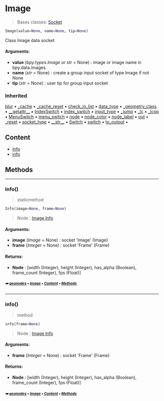 # Image

> Bases classes: [Socket](geono-socket.md#socket)

``` python
Image(value=None, name=None, tip=None)
```

Class Image data socket

#### Arguments:
- **value** (_bpy.types.Image or str_ = None) : image or image name in bpy.data.images
- **name** (_str_ = None) : create a group input socket of type Image if not None
- **tip** (_str_ = None) : user tip for group input socket

### Inherited

[blur](geono-socket.md#blur) :black_small_square: [\_cache](geono-socke-nodecache.md#_cache) :black_small_square: [\_cache_reset](geono-socke-nodecache.md#_cache_reset) :black_small_square: [check_in_list](geono-socket.md#check_in_list) :black_small_square: [data_type](geono-socket.md#data_type) :black_small_square: [\_geometry_class](geono-socket.md#_geometry_class) :black_small_square: [\_\_getattr__](geono-socket.md#__getattr__) :black_small_square: [IndexSwitch](geono-socket.md#indexswitch) :black_small_square: [index_switch](geono-socket.md#index_switch) :black_small_square: [input_type](geono-socket.md#input_type) :black_small_square: [\_jump](geono-socket.md#_jump) :black_small_square: [\_lc](geono-socket.md#_lc) :black_small_square: [\_lcop](geono-socket.md#_lcop) :black_small_square: [MenuSwitch](geono-socket.md#menuswitch) :black_small_square: [menu_switch](geono-socket.md#menu_switch) :black_small_square: [node](geono-socket.md#node) :black_small_square: [node_color](geono-socket.md#node_color) :black_small_square: [node_label](geono-socket.md#node_label) :black_small_square: [out](geono-socket.md#out) :black_small_square: [\_reset](geono-socket.md#_reset) :black_small_square: [socket_type](geono-socket.md#socket_type) :black_small_square: [\_\_str__](geono-socket.md#__str__) :black_small_square: [Switch](geono-socket.md#switch) :black_small_square: [switch](geono-socket.md#switch) :black_small_square: [to_output](geono-socket.md#to_output) :black_small_square:

## Content

- [Info](geono-image.md#info)
- [info](geono-image.md#info)

## Methods



----------
### Info()

> staticmethod

``` python
Info(image=None, frame=None)
```

> Node : [Image Info](https://docs.blender.org/manual/en/latest/modeling/geometry_nodes/input/scene/image_info.html)

#### Arguments:
- **image** (_Image_ = None) : socket 'Image' (Image)
- **frame** (_Integer_ = None) : socket 'Frame' (Frame)



#### Returns:
- **Node** : [width (Integer), height (Integer), has_alpha (Boolean), frame_count (Integer), fps (Float)]

##### <sub>:arrow_right: [geonodes](index.md#geonodes) :black_small_square: [Image](geono-image.md#image) :black_small_square: [Content](geono-image.md#content) :black_small_square: [Methods](geono-image.md#methods)</sub>

----------
### info()

> method

``` python
info(frame=None)
```

> Node : [Image Info](https://docs.blender.org/manual/en/latest/modeling/geometry_nodes/input/scene/image_info.html)

#### Arguments:
- **frame** (_Integer_ = None) : socket 'Frame' (Frame)



#### Returns:
- **Node** : [width (Integer), height (Integer), has_alpha (Boolean), frame_count (Integer), fps (Float)]

##### <sub>:arrow_right: [geonodes](index.md#geonodes) :black_small_square: [Image](geono-image.md#image) :black_small_square: [Content](geono-image.md#content) :black_small_square: [Methods](geono-image.md#methods)</sub>